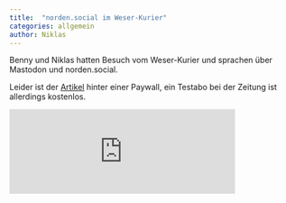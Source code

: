 ```yaml
---
title:  "norden.social im Weser-Kurier"
categories: allgemein
author: Niklas
---
```

Benny und Niklas hatten Besuch vom Weser-Kurier und sprachen über Mastodon und norden.social.

Leider ist der [Artikel](https://www.weser-kurier.de/bremen/stadtteil-hemelingen/hemelingen-twitter-alternative-mit-lokalkolorit-doc7nps06qlatxxcwgrkl9) hinter einer Paywall, ein Testabo bei der Zeitung ist allerdings kostenlos.

<iframe src="https://norden.social/@leuchtturm/109397689544071564/embed" class="mastodon-embed" style="max-width: 100%; border: 0" width="400" allowfullscreen="allowfullscreen"></iframe><script src="https://norden.social/embed.js" async="async"></script>